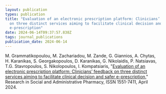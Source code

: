 ```yaml
---
layout: publication
types: publication
title: "Evaluation of an electronic prescription platform: Clinicians’ feedback
  on three distinct services aiming to facilitate clinical decision and safer
  e-prescription"
date: 2024-06-14T09:37:57.838Z
tags: journal_publications
publication_date: 2024-06-14
---
```

M. Grammatikopoulou, M. Zachariadou, M. Zande, G. Giannios, A. Chytas, H. Karanikas, S. Georgakopoulos, D. Karanikas, G. Nikolaidis, P. Natsiavas, T.G. Stavropoulos, S. Nikolopoulos, I. Kompatsiaris, "[Evaluation of an electronic prescription platform: Clinicians’ feedback on three distinct services aiming to facilitate clinical decision and safer e-prescription](https://www.sciencedirect.com/science/article/pii/S1551741124001189?via%3Dihub)," Research in Social and Administrative Pharmacy, ISSN 1551-7411, April 2024.